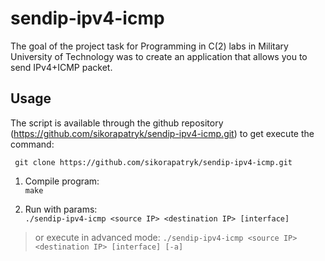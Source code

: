 # sendip-ipv4-icmp

The goal of the project task for Programming in C(2) labs in Military University of Technology was to create an application that allows you to send IPv4+ICMP packet.

## Usage

The script is available through the github repository (https://github.com/sikorapatryk/sendip-ipv4-icmp.git) to get execute the command:

``` git clone https://github.com/sikorapatryk/sendip-ipv4-icmp.git```

1. Compile program:  
```make```

2. Run with params:  
```./sendip-ipv4-icmp <source IP> <destination IP> [interface]``` 
> or execute in advanced mode:
```./sendip-ipv4-icmp <source IP> <destination IP> [interface] [-a]```
